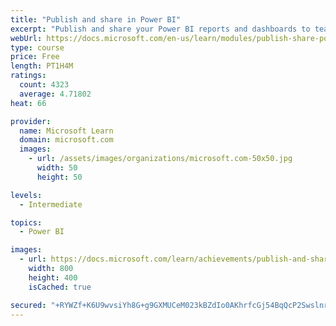 ```yaml
---
title: "Publish and share in Power BI"
excerpt: "Publish and share your Power BI reports and dashboards to teammates in your organization or to everyone on the web."
webUrl: https://docs.microsoft.com/en-us/learn/modules/publish-share-power-bi/
type: course
price: Free
length: PT1H4M
ratings:
  count: 4323
  average: 4.71802
heat: 66

provider:
  name: Microsoft Learn
  domain: microsoft.com
  images:
    - url: /assets/images/organizations/microsoft.com-50x50.jpg
      width: 50
      height: 50

levels:
  - Intermediate

topics:
  - Power BI

images:
  - url: https://docs.microsoft.com/learn/achievements/publish-and-share-with-power-bi-desktop-social.png
    width: 800
    height: 400
    isCached: true

secured: "+RYWZf+K6U9wvsiYh8G+g9GXMUCeM023kBZdIo0AKhrfcGj54BqQcP2SwslnrRBLM2bQyMcQIMF5VDip/WAA47Dxsn7VH3mvTog1ZWCGTcnjRKYBEtVktcD5Ub5Om9dtS9sqEjh+PpReA8gHbTBcIUhSh6xnLy0ulOVhJoK7an8NdXF8lFiCatPax05FaKzobwUXPXXvnuDIoKqNH2/s+GuIbaxfb289WmlD2AZUICEHuRX6JJ0iMku2DiZRL5+LELWCOJ7tqMvjVTHU+VA39zPT+JP9azhBvPjfS8j+Pl0gT0FCoI7WGI4Z9NsRD9KIJ+VtnzeczRpmbjKfQKJNIW2oEMD1kNX4+ezBB1nBxbuRBqwi8/1X/ny/mFMMgajCKVe+ko2wjeKJHtt61VC62nYIKzPda6M0P99cZl+/wF8=;5tTk+WC5Kt4KPD3sdhMf2g=="
---
```



